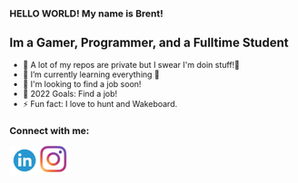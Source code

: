 ### HELLO WORLD! My name is Brent!

## Im a Gamer, Programmer, and a Fulltime Student
- 🔭 A lot of my repos are private but I swear I'm doin stuff!🤣
- 🌱 I’m currently learning everything 🤣
- 👯 I'm looking to find a job soon!
- 🥅 2022 Goals: Find a job!
- ⚡ Fun fact: I love to hunt and Wakeboard.

### Connect with me:
<a href="https://linkedin.com/in/brent-turner-04a431196/"><img src="./img/linkedIn3.png" align="left" height="53" width="53" ></a>
&nbsp;&nbsp;
<a href="https://instagram.com/thebrentturner"><img src="./img/instagram.png" align="left" height="48" width="48" ></a>

